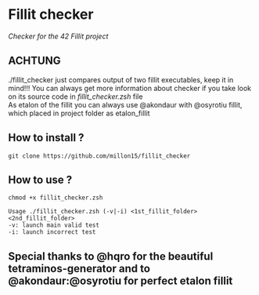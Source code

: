 # Fillit checker
*Checker for the 42 Fillit project*

## ACHTUNG

./fillit_checker just compares output of two fillit executables, keep it in mind!!!
You can always get more information about checker if you take look on its source code in *fillit_checker.zsh* file<br />
As etalon of the fillit you can always use @akondaur with @osyrotiu fillit, which placed in project folder as etalon_fillit

## How to install ?

	git clone https://github.com/millon15/fillit_checker

## How to use ?

	chmod +x fillit_checker.zsh

	Usage ./fillit_checker.zsh (-v|-i) <1st_fillit_folder> <2nd_fillit_folder>
	-v: launch main valid test
	-i: launch incorrect test

## Special thanks to @hqro for the beautiful tetraminos-generator and to @akondaur:@osyrotiu for perfect etalon fillit

